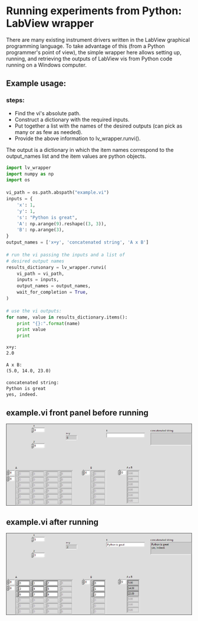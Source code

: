 
# Running experiments from Python: LabView wrapper

There are many existing instrument drivers written in the LabView graphical programming language. To take advantage of this (from a Python programmer's point of view), the simple wrapper here allows setting up, running, and retrieving the outputs of LabView vis from Python code running on a Windows computer.

## Example usage:

### steps:
- Find the vi's absolute path.
- Construct a dictionary with the required inputs.
- Put together a list with the names of the desired outputs (can pick as many or as few as needed).
- Provide the above information to lv_wrapper.runvi().

The output is a dictionary in which the item names correspond to the output_names list and the item values are python objects.


```python
import lv_wrapper
import numpy as np
import os

vi_path = os.path.abspath("example.vi")
inputs = {
    'x': 1,
    'y': 1,
    's': "Python is great",
    'A': np.arange(9).reshape((3, 3)),
    'B': np.arange(3),
}
output_names = ['x+y', 'concatenated string', 'A x B']

# run the vi passing the inputs and a list of
# desired output names
results_dictionary = lv_wrapper.runvi(
    vi_path = vi_path,
    inputs = inputs,
    output_names = output_names,
    wait_for_completion = True,
)

# use the vi outputs:
for name, value in results_dictionary.items():
    print "{}:".format(name)
    print value
    print
```

    x+y:
    2.0
    
    A x B:
    (5.0, 14.0, 23.0)
    
    concatenated string:
    Python is great
    yes, indeed.
    


## example.vi front panel before running

<img src="before.png">

## example.vi after running

<img src="after.png">
